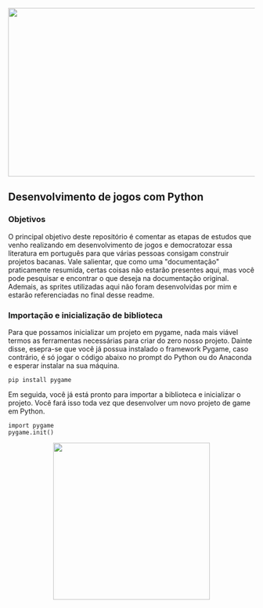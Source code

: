 <p align="center">
  <img width="612" height="344" src="https://media.istockphoto.com/photos/in-the-evening-creative-young-video-game-developer-works-on-a-desktop-picture-id1269257082?k=20&m=1269257082&s=612x612&w=0&h=Mye_TRDhGAPGFUOJzUngulazxi-pI_8DwRT3c_kosA4=">
</p>

## Desenvolvimento de jogos com Python

### Objetivos
O principal objetivo deste repositório é comentar as etapas de estudos que venho realizando em desenvolvimento de jogos e democratozar essa literatura em português para que várias pessoas consigam construir projetos bacanas. Vale salientar, que como uma "documentação" praticamente resumida, certas coisas não estarão presentes aqui, mas você pode pesquisar e encontrar o que deseja na documentação original. Ademais, as sprites utilizadas aqui não foram desenvolvidas por mim e estarão referenciadas no final desse readme.

### Importação e inicialização de biblioteca
Para que possamos inicializar um projeto em pygame, nada mais viável termos as ferramentas necessárias para criar do zero nosso projeto. Dainte disse, esepra-se que você já possua instalado o framework Pygame, caso contrário, é só jogar o código abaixo no prompt do Python ou do Anaconda e esperar instalar na sua máquina.

```
pip install pygame
```
Em seguida, você já está pronto para importar a biblioteca e inicializar o projeto. Você fará isso toda vez que desenvolver um novo projeto de game em Python.
```
import pygame
pygame.init()
```

<p align="center">
  <img width="320" height="320" src="https://github.com/wander-asb/game/blob/main/persona.gif?raw=true">
</p>
